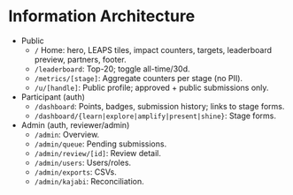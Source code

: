 # Information Architecture

- Public
  - `/` Home: hero, LEAPS tiles, impact counters, targets, leaderboard preview, partners, footer.
  - `/leaderboard`: Top-20; toggle all-time/30d.
  - `/metrics/[stage]`: Aggregate counters per stage (no PII).
  - `/u/[handle]`: Public profile; approved + public submissions only.
- Participant (auth)
  - `/dashboard`: Points, badges, submission history; links to stage forms.
  - `/dashboard/{learn|explore|amplify|present|shine}`: Stage forms.
- Admin (auth, reviewer/admin)
  - `/admin`: Overview.
  - `/admin/queue`: Pending submissions.
  - `/admin/review/[id]`: Review detail.
  - `/admin/users`: Users/roles.
  - `/admin/exports`: CSVs.
  - `/admin/kajabi`: Reconciliation.

